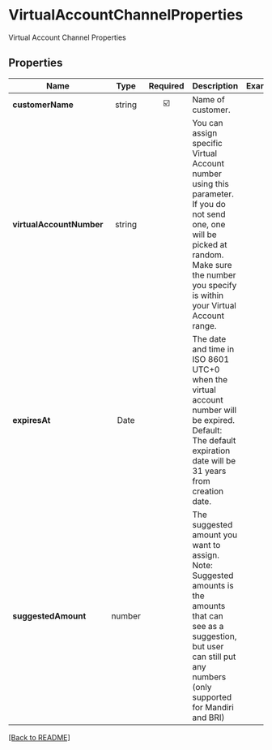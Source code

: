 # VirtualAccountChannelProperties

Virtual Account Channel Properties

## Properties

| Name | Type | Required | Description | Examples |
|------------|:-------------:|:-------------:|-------------|:-------------:|
| **customerName** | string | ☑️ | Name of customer. | | |
**virtualAccountNumber** | string |  | You can assign specific Virtual Account number using this parameter. If you do not send one, one will be picked at random. Make sure the number you specify is within your Virtual Account range. | | |
**expiresAt** | Date |  | The date and time in ISO 8601 UTC+0 when the virtual account number will be expired. Default: The default expiration date will be 31 years from creation date. | | |
**suggestedAmount** | number |  | The suggested amount you want to assign. Note: Suggested amounts is the amounts that can see as a suggestion, but user can still put any numbers (only supported for Mandiri and BRI) | | |



[[Back to README]](../../README.md)
